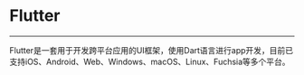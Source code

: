 # Flutter
---

Flutter是一套用于开发跨平台应用的UI框架，使用Dart语言进行app开发，目前已支持iOS、Android、Web、Windows、macOS、Linux、Fuchsia等多个平台。
